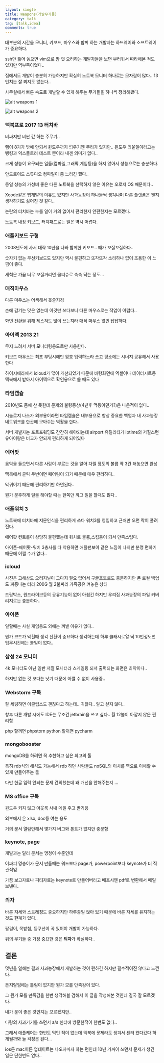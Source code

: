 ```yaml
---
layout: single
title: Weapons(개발무기들)
category: talk
tag: [talk,idea]
comments: true
---
```


대부분의 시간을 모니터, 키보드, 마우스와 함께 하는 개발자는 하드웨어와 소프트웨어가 중요하다.

ssh만 뚫어 놓으면 vim으로 맘 껏 요리하는 개발자들을 보면 부러워서 따라해본 적도 있지만 역부족이었다..

집에서도 개발이 충분히 가능하지만 확실히 노트북 모니터 하나로는 모자람이 많다.. 13인치는 잘 뵈지도 않는다..

사무실에서 빠른 속도로 개발할 수 있게 해주는 무기들을 하나씩 정리해봤다.

![alt weapons 1](/images/talk/8.jpg)

![alt weapons 2](/images/talk/9.jpg)

### 맥북프로 2017 13 터치바

비싸지만 비싼 값 하는 주무기..

램이 8기가 밖에 안되서 윈도우까지 띄우기엔 무리가 있지만.. 윈도우 띄울일이라고는 뱅킹과 익스플로러 테스트 뿐이라 내겐 의미가 없다..

크게 성능이 요구되는 일들(컴파일,그래픽,게임등)을 하지 않아서 성능으로는 충분하다.

안드로이드 스튜디오 컴파일이 좀 느리긴 했다..

동일 성능의 가성비 좋은 다른 노트북을 선택하지 않은 이유는 오로지 OS 때문이다..

Xcode같은 앱개발의 이유도 있지만 사과농장이 하나둘씩 생겨나며 다른 플랫폼은 왠지 생각하기도 싫어진 것 같다..

논란의 터치바는 누를 일이 거의 없어서 편리한지 안편한지는 모르겠다..

노트북 내장 키보드, 터치패드로는 일은 역시 어렵다.


### 애플키보드 구형

2008년도에 사서 대략 10년을 나와 함께한 키보드.. 때가 꼬질꼬질하다..

숫자키 없는 무선키보드도 있지만 역시 불편하고 또각또각 소리하나 없이 조용한 이 느낌이 좋다.

세척은 가끔 너무 꼬질거리면 물티슈로 슥슥 닥는 정도...

### 매직마우스

다른 마우스는 어색해서 못쓸지경

손에 감기는 맛은 없는데 이것만 쓰다보니 다른 마우스로는 작업이 어렵다..

화면 전환을 위해 제스쳐도 많이 쓰는지라 매직 마우스 없인 답답하다.

### 아이맥 2013 21

무지 느려서 서버 모니터링용도로만 사용한다.

키보드 마우스는 최초 부팅시에만 암호 입력하느라 쓰고 평소에는 시너지 공유해서 사용한다

하이시에라에서 icloud가 많이 개선되었기 때문에 바탕화면에 엑셀이나 데이터시트등 맥북에서 받아서 아이맥으로 확인용으로 쓸 때도 있다

### 타임캡슐

2010년도 즘에 산 듯한데 문제의 불량증상(4년후 먹통이던가?)은 나온적이 없다..

시놀로지 나스가 외부용이라면 타임캡슐은 내부용으로 항상 중요한 백업과 내 사과농장 네트워크를 한곳에 모아주는 역활을 한다..

서버 개발자는 포트포워딩도 간간히 해야되는데 airport 유틸리티가 iptime의 저질스런 유아이랑은 비교가 안되게 편리하게 되어있다

### 에어팟

음악을 들으면서 다른 사람이 부르는 것을 알아 차릴 정도의 볼륨 딱 3칸 해놓으면 완성

맥북에서 클릭 두번이면 페어링이 되기 때문에 매우 편리하다..

막귀이기 때문에 편리하기만 하면된다..

뭔가 분주하게 일을 해야할 때는 한쪽만 끼고 일을 할때도 많다..

### 애플워치 3

노트북에 터치바에 지문인식을 편리하게 쓰다 워치3를 영입하고 근처만 오면 락이 풀려진다.

에어팟 컨트롤이 상당히 불편했는데 워치로 볼륨,스킵등이 되서 만족스럽다.

아이폰-에어팟-워치 3총사를 다 착용하면 애플팬보이 같은 느낌이 나지만 분명 편하기 때문에 어쩔 수가 없다..

### icloud

사진은 고해상도 오리지널이 그다지 필요 없어서 구글포토로도 충분하지만 폰 로컬 백업도 짜증나는 터라 200G 월 2불짜리 가족공유 켜놓은 상태

드랍박스, 원드라이브등의 공유기능이 없어 아쉽긴 하지만 우리집 사과농장의 파일 커버리지로는 충분하다..

### 아이폰

일할때는 사실 게임용도 외에는 꺼낼 이유가 없다..

뭔가 코드가 막힐때 생각 전환이 중요하다 생각하는데 하루 클래시로얄 딱 10번정도면 업무시간에는 볼일이 없다.. 

### 삼성 24 모니터

4k 모니터도 아닌 일반 저질 모니터라 스케일링 되서 출력되는 화면은 최악이다..

하지만 없는 것 보다는 낫기 때문에 어쩔 수 없이 사용중.. 

### Webstorm 구독

잘 세팅하면 이클립스도 괜찮다고 하는데.. 귀찮다.. 알고 싶지 않다..

향후 다른 개발 시에도 IDE는 무조건 jetbrain을 쓰고 싶다.. 월 12불이 아깝지 않은 편리함

php 할꺼면 phpstorn python 할꺼면 pycharm

### mongobooster

mongoDB를 하려면 꼭 추천하고 싶은 최고의 툴

특히 rdb식의 해석도 가능해서 rdb 하던 사람들도 noSQL의 이치를 역으로 이해할 수 있게 만들어주는 툴

다만 한글 입력 안되는 문제 건의했는데 왜 개선을 안해주는지 ...

### MS office 구독

윈도우 키지 않고 아웃룩 사내 메일 주고 받기용

외부에서 온 xlsx, doc등 여는 용도

거의 문서 열람만해서 몇가지 버그와 폰트가 없지만 충분함

### keynote, page

개발과는 달리 문서는 멍청이 수준인데

어짜피 멍충이가 문서 만들때는 워드보다 page가, powerpoint보다 keynote가 더 직관적임

가끔 보고자료나 피티자료는 keynote로 만들어버리고 배포시엔 pdf로 변환해서 메일 보낸다..

### 의자

바른 자세와 스트레칭도 중요하지만 하루종일 앉아 있기 때문에 바른 자세를 유지하는 것도 한계가 있다..

팔걸이, 목받침, 등쿠션이 꼭 있어야 개발이 가능하다.

위의 무기들 중 가장 중요한 것은 **의자**가 확실하다..

## 결론

몇년을 일해본 결과 사과농장에서 개발하는 것이 편하긴 하지만 필수적이진 않다고 느낀다..

돈지랄임에는 틀림이 없지만 뭔가 모를 만족감이 있다.

그 뭔가 모를 만족감을 한번 생각해볼 겸해서 이 글을 작성해본 것인데 결국 잘 모르겠다..

내가 운이 좋은 것인지는 모르겠지만..

다량의 사과기기를 쓰면서 a/s 센터에 방문한적이 한번도 없다..

그래서 애플케어는 한번도 먹인 적이 없는데 맥북에 문제라도 생겨서 센터 왔다갔다 하게될까봐 늘 걱정은 된다...

ios든 mac이든 업데이트는 나오자마자 하는 편인데 10년 가까이 쓰면서 문제가 생긴 일은 단한번도 없다..